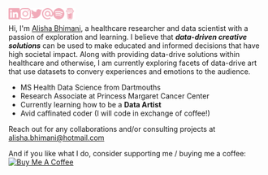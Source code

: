 [<img align = "left" width="22px" alt = "@alishabhimani | LinkedIn" src="linkedin.svg" />][linkedin]
[<img align = "left" width="22px" alt = "@alishabhimani | Instagram" src="instagram.svg" />][instagram]
[<img align = "left" width="22px" alt = "@AlishaBhimani10 | Twitter" src="twitter.svg" />][twitter]
[<img align = "left" width="22px" alt = "@alisha.bhimani | Email" src="maildotru.svg" />][email]
[<img align = "left" width="22px" alt = "@alisha.bhimani | Spotify" src="spotify.svg" />][spotify]
[<img align = "left" width="22px" alt = "@alishabhimani | Buy Me a Coffee" src="buymeacoffee.svg" />][coffee]

[linkedin]: https://www.linkedin.com/in/alishabhimani/
[instagram]: https://www.instagram.com/alishabhimani/
[twitter]: https://twitter.com/AlishaBhimani10
[email]: mailto:alisha.bhimani@hotmail.com
[spotify]: https://open.spotify.com/user/alisha.bhimani
[coffee]: https://www.buymeacoffee.com/alishabhimani

<br>


Hi, I'm [Alisha Bhimani](https://alishabhimani.ca/), a healthcare researcher and data scientist with a passion of exploration and learning. I believe that ***data-driven creative solutions*** can be used to make educated and informed decisions that have high societal impact. Along with providing data-drive solutions within healthcare and otherwise, I am currently exploring facets of data-drive art that use datasets to convery experiences and emotions to the audience.

- MS Health Data Science from Dartmouths
- Research Associate at Princess Margaret Cancer Center
- Currently learning how to be a **Data Artist**
- Avid caffinated coder (I will code in exchange of coffee!)

Reach out for any collaborations and/or consulting projects at alisha.bhimani@hotmail.com

And if you like what I do, consider supporting me / buying me a coffee:  <a href="https://www.buymeacoffee.com/alishabhimani" target="_blank"><img src="https://cdn.buymeacoffee.com/buttons/v2/default-red.png" alt="Buy Me A Coffee" width="100" ></a>



